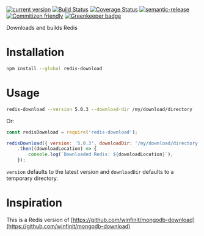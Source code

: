 [![current version](https://img.shields.io/npm/v/redis-download.svg)](https://www.npmjs.com/package/redis-download)
[![Build Status](https://travis-ci.org/saiichihashimoto/redis-download.svg?branch=master)](https://travis-ci.org/saiichihashimoto/redis-download)
[![Coverage Status](https://coveralls.io/repos/github/saiichihashimoto/redis-download/badge.svg?branch=master)](https://coveralls.io/github/saiichihashimoto/redis-download?branch=master)
[![semantic-release](https://img.shields.io/badge/%20%20%F0%9F%93%A6%F0%9F%9A%80-semantic--release-e10079.svg)](https://github.com/semantic-release/semantic-release)
[![Commitizen friendly](https://img.shields.io/badge/commitizen-friendly-brightgreen.svg)](http://commitizen.github.io/cz-cli/)
[![Greenkeeper badge](https://badges.greenkeeper.io/saiichihashimoto/redis-download.svg)](https://greenkeeper.io/)

Downloads and builds Redis

# Installation

```bash
npm install --global redis-download
```

# Usage

```bash
redis-download --version 5.0.3 --download-dir /my/download/directory
```

Or:

```javascript
const redisDownload = require('redis-download');

redisDownload({ version: '5.0.3', downloadDir: '/my/download/directory' })
	.then((downloadLocation) => {
		console.log(`Downloaded Redis: ${downloadLocation}`);
	});
```

`version` defaults to the latest version and `downloadDir` defaults to a temporary directory.

# Inspiration

This is a Redis version of [https://github.com/winfinit/mongodb-download](https://github.com/winfinit/mongodb-download)
